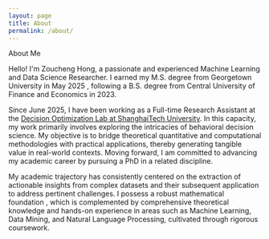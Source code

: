 ```yaml
---
layout: page
title: About
permalink: /about/
---
```


About Me

Hello! I'm Zoucheng Hong, a passionate and experienced Machine Learning and Data Science Researcher. I earned my M.S. degree from Georgetown University in May 2025 , following a B.S. degree from Central University of Finance and Economics in 2023.

Since June 2025, I have been working as a Full-time Research Assistant at the [Decision Optimization Lab at ShanghaiTech University](https://sem.shanghaitech.edu.cn/jcyhsys/list.htm). In this capacity, my work primarily involves exploring the intricacies of behavioral decision science. My objective is to bridge theoretical quantitative and computational methodologies with practical applications, thereby generating tangible value in real-world contexts. Moving forward, I am committed to advancing my academic career by pursuing a PhD in a related discipline.

My academic trajectory has consistently centered on the extraction of actionable insights from complex datasets and their subsequent application to address pertinent challenges. I possess a robust mathematical foundation , which is complemented by comprehensive theoretical knowledge and hands-on experience in areas such as Machine Learning, Data Mining, and Natural Language Processing, cultivated through rigorous coursework.

